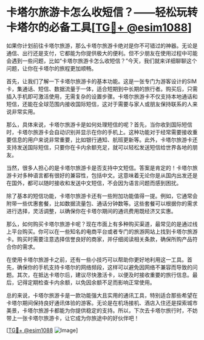 # 卡塔尔旅游卡怎么收短信？——轻松玩转卡塔尔的必备工具[[TG💪+ @esim1088](https://t.me/s/esim1088)]

如果你计划前往卡塔尔旅游，那么卡塔尔旅游卡绝对是你不可错过的神器。无论是通信、出行还是支付，它都能为你提供极大的便利。但不少朋友在使用过程中可能会遇到一些问题，比如“卡塔尔旅游卡怎么收短信？”今天，我们就来详细聊聊这个问题，让你在卡塔尔的旅程更加顺畅。

首先，让我们了解一下卡塔尔旅游卡的基本功能。这是一张专门为游客设计的SIM卡，集通话、短信、数据流量于一体，适合短期到中长期的旅行者。购买后，只需插入手机即可激活使用，无需复杂的设置步骤。卡塔尔旅游卡不仅支持本地通话和短信，还能在全球范围内接收国际短信，这对于需要与家人或朋友保持联系的人来说非常实用。

那么，具体来说，卡塔尔旅游卡是如何处理短信的呢？首先，当你收到国际短信时，卡塔尔旅游卡会自动识别并显示在你的手机上。这种功能对于经常需要接收重要信息的用户来说非常重要，比如银行通知、航班更新等。此外，卡塔尔旅游卡还支持发送国际短信，只要你在卡内余额充足，就可以轻松发送短信给世界各地的朋友。

当然，很多人担心的是卡塔尔旅游卡是否支持中文短信。答案是肯定的！卡塔尔旅游卡对多种语言都有很好的兼容性，包括中文。这意味着无论你是从国内出发还是在国外，都可以随时接收和发送中文短信，不会因为语言问题而感到困扰。

除了基本的短信功能，卡塔尔旅游卡还有一些附加功能值得一提。例如，它通常会附带一些优惠套餐，比如数据流量包、通话分钟数等。这些套餐可以根据你的需求进行选择，灵活调整，以确保你在卡塔尔期间的通讯费用既经济又实惠。

那么，如何购买卡塔尔旅游卡呢？现在市面上有多种购买渠道，最常见的是通过线上平台购买。你可以在一些知名的电商平台或者专门的旅游网站上找到卡塔尔旅游卡。购买时需要注意选择信誉良好的商家，并仔细阅读相关条款，确保所购产品符合你的需求。

在使用卡塔尔旅游卡之前，还有一些小技巧可以帮助你更好地利用这一工具。首先，确保你的手机支持卡塔尔的网络频段，这样可以避免因网络不兼容而导致的问题。其次，在抵达卡塔尔后，建议尽快激活卡，以便及时接收重要的旅行信息。最后，记得定期检查卡内余额，以免因余额不足而影响正常使用。

总的来说，卡塔尔旅游卡是一款功能强大且实用的通讯工具，特别适合那些希望在卡塔尔期间保持良好通讯体验的游客。无论是在机场接机、酒店入住还是探索城市美景，卡塔尔旅游卡都能为你提供稳定的支持。所以，下次去卡塔尔旅行时，不妨带上一张卡塔尔旅游卡，让它成为你旅途中的好伙伴吧！

[[TG💪+ @esim1088](https://t.me/s/esim1088) ![Image](https://i.postimg.cc/4NQfJmqS/Snipaste-2025-05-13-00-14-12.png)]
